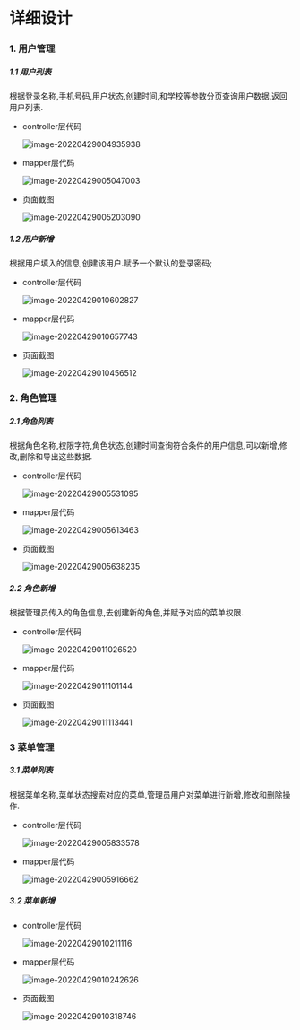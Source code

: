# 详细设计


### 1. 用户管理

##### 1.1 用户列表

根据登录名称,手机号码,用户状态,创建时间,和学校等参数分页查询用户数据,返回用户列表.

* controller层代码

  ![image-20220429004935938](/image-20220429004935938.png)

* mapper层代码

  ![image-20220429005047003](/image-20220429005047003.png)

* 页面截图

  ![image-20220429005203090](/image-20220429005203090.png)

##### 1.2 用户新增

根据用户填入的信息,创建该用户.赋予一个默认的登录密码;

* controller层代码

  ![image-20220429010602827](/image-20220429010602827.png)

* mapper层代码

  ![image-20220429010657743](/image-20220429010657743.png)

* 页面截图

  ![image-20220429010456512](/image-20220429010456512.png)



### 2. 角色管理

##### 2.1 角色列表

根据角色名称,权限字符,角色状态,创建时间查询符合条件的用户信息,可以新增,修改,删除和导出这些数据.

* controller层代码

  ![image-20220429005531095](/image-20220429005531095.png)

* mapper层代码

  ![image-20220429005613463](/image-20220429005613463.png)

* 页面截图

  ![image-20220429005638235](/image-20220429005638235.png)

##### 2.2 角色新增

根据管理员传入的角色信息,去创建新的角色,并赋予对应的菜单权限.

* controller层代码

  ![image-20220429011026520](/image-20220429011026520.png)

* mapper层代码

  ![image-20220429011101144](/image-20220429011101144.png)

* 页面截图

  ![image-20220429011113441](/image-20220429011113441.png)

### 3 菜单管理

##### 3.1 菜单列表

根据菜单名称,菜单状态搜索对应的菜单,管理员用户对菜单进行新增,修改和删除操作.

* controller层代码

  ![image-20220429005833578](/image-20220429005833578.png)

* mapper层代码

  ![image-20220429005916662](/image-20220429005916662.png)

##### 3.2 菜单新增

* controller层代码

  ![image-20220429010211116](/image-20220429010211116.png)

* mapper层代码

  ![image-20220429010242626](/image-20220429010242626.png)

* 页面截图

  ![image-20220429010318746](/image-20220429010318746.png)


